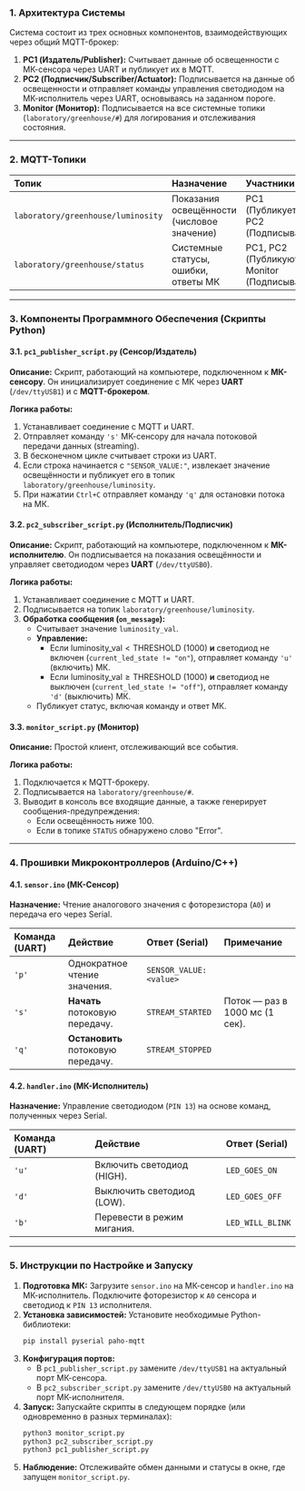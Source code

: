 ### 1\. Архитектура Системы

Система состоит из трех основных компонентов, взаимодействующих через общий MQTT-брокер:

1.  **PC1 (Издатель/Publisher):** Считывает данные об освещенности с МК-сенсора через UART и публикует их в MQTT.
2.  **PC2 (Подписчик/Subscriber/Actuator):** Подписывается на данные об освещенности и отправляет команды управления светодиодом на МК-исполнитель через UART, основываясь на заданном пороге.
3.  **Monitor (Монитор):** Подписывается на все системные топики (`laboratory/greenhouse/#`) для логирования и отслеживания состояния.

-----

### 2\. MQTT-Топики

| Топик | Назначение | Участники | QoS |
| :--- | :--- | :--- | :--- |
| `laboratory/greenhouse/luminosity` | Показания освещённости (числовое значение) | PC1 (Публикует), PC2 (Подписывается) | 1 |
| `laboratory/greenhouse/status` | Системные статусы, ошибки, ответы МК | PC1, PC2 (Публикуют), Monitor (Подписывается) | 1 |

-----

### 3\. Компоненты Программного Обеспечения (Скрипты Python)

#### 3.1. `pc1_publisher_script.py` (Сенсор/Издатель)

**Описание:**
Скрипт, работающий на компьютере, подключенном к **МК-сенсору**. Он инициализирует соединение с МК через **UART** (`/dev/ttyUSB1`) и с **MQTT-брокером**.

**Логика работы:**

1.  Устанавливает соединение с MQTT и UART.
2.  Отправляет команду `'s'` МК-сенсору для начала потоковой передачи данных (streaming).
3.  В бесконечном цикле считывает строки из UART.
4.  Если строка начинается с `"SENSOR_VALUE:"`, извлекает значение освещённости и публикует его в топик `laboratory/greenhouse/luminosity`.
5.  При нажатии `Ctrl+C` отправляет команду `'q'` для остановки потока на МК.

#### 3.2. `pc2_subscriber_script.py` (Исполнитель/Подписчик)

**Описание:**
Скрипт, работающий на компьютере, подключенном к **МК-исполнителю**. Он подписывается на показания освещённости и управляет светодиодом через **UART** (`/dev/ttyUSB0`).

**Логика работы:**

1.  Устанавливает соединение с MQTT и UART.
2.  Подписывается на топик `laboratory/greenhouse/luminosity`.
3.  **Обработка сообщения (`on_message`):**
      * Считывает значение `luminosity_val`.
      * **Управление:**
          * Если $\text{luminosity\_val} < \text{THRESHOLD}$ (1000) **и** светодиод не включен (`current_led_state != "on"`), отправляет команду `'u'` (включить) МК.
          * Если $\text{luminosity\_val} \ge \text{THRESHOLD}$ (1000) **и** светодиод не выключен (`current_led_state != "off"`), отправляет команду `'d'` (выключить) МК.
      * Публикует статус, включая команду и ответ МК.

#### 3.3. `monitor_script.py` (Монитор)

**Описание:**
Простой клиент, отслеживающий все события.

**Логика работы:**

1.  Подключается к MQTT-брокеру.
2.  Подписывается на `laboratory/greenhouse/#`.
3.  Выводит в консоль все входящие данные, а также генерирует сообщения-предупреждения:
      * Если освещённость ниже 100.
      * Если в топике `STATUS` обнаружено слово "Error".

-----

### 4\. Прошивки Микроконтроллеров (Arduino/C++)

#### 4.1. `sensor.ino` (МК-Сенсор)

**Назначение:** Чтение аналогового значения с фоторезистора (`A0`) и передача его через Serial.

| Команда (UART) | Действие | Ответ (Serial) | Примечание |
| :--- | :--- | :--- | :--- |
| `'p'` | Однократное чтение значения. | `SENSOR_VALUE: <value>` | |
| `'s'` | **Начать** потоковую передачу. | `STREAM_STARTED` | Поток — раз в 1000 мс (1 сек). |
| `'q'` | **Остановить** потоковую передачу. | `STREAM_STOPPED` | |

#### 4.2. `handler.ino` (МК-Исполнитель)

**Назначение:** Управление светодиодом (`PIN 13`) на основе команд, полученных через Serial.

| Команда (UART) | Действие | Ответ (Serial) |
| :--- | :--- | :--- |
| `'u'` | Включить светодиод (HIGH). | `LED_GOES_ON` | |
| `'d'` | Выключить светодиод (LOW). | `LED_GOES_OFF` | |
| `'b'` | Перевести в режим мигания. | `LED_WILL_BLINK` | Мигание с интервалом 500 мс. |

-----

### 5\. Инструкции по Настройке и Запуску

1.  **Подготовка МК:** Загрузите `sensor.ino` на МК-сенсор и `handler.ino` на МК-исполнитель. Подключите фоторезистор к `A0` сенсора и светодиод к `PIN 13` исполнителя.
2.  **Установка зависимостей:** Установите необходимые Python-библиотеки:
    ```bash
    pip install pyserial paho-mqtt
    ```
3.  **Конфигурация портов:**
      * В `pc1_publisher_script.py` замените `/dev/ttyUSB1` на актуальный порт МК-сенсора.
      * В `pc2_subscriber_script.py` замените `/dev/ttyUSB0` на актуальный порт МК-исполнителя.
4.  **Запуск:** Запускайте скрипты в следующем порядке (или одновременно в разных терминалах):
    ```bash
    python3 monitor_script.py
    python3 pc2_subscriber_script.py
    python3 pc1_publisher_script.py
    ```
5.  **Наблюдение:** Отслеживайте обмен данными и статусы в окне, где запущен `monitor_script.py`.
